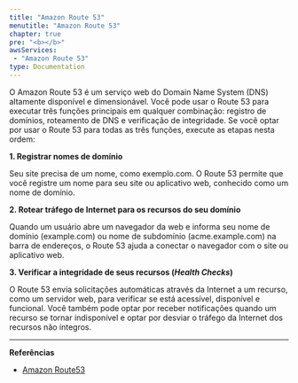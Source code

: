 ```yaml
---
title: "Amazon Route 53"
menutitle: "Amazon Route 53"
chapter: true
pre: "<b></b>"
awsServices:
 - "Amazon Route 53"
type: Documentation
---
```



O Amazon Route 53 é um serviço web do Domain Name System (DNS) altamente disponível e dimensionável. Você pode usar o Route 53 para executar três funções principais em qualquer combinação: registro de domínios, roteamento de DNS e verificação de integridade. Se você optar por usar o Route 53 para todas as três funções, execute as etapas nesta ordem:

**1. Registrar nomes de domínio**

Seu site precisa de um nome, como exemplo.com. O Route 53 permite que você registre um nome para seu site ou aplicativo web, conhecido como um nome de domínio.


**2. Rotear tráfego de Internet para os recursos do seu domínio**

Quando um usuário abre um navegador da web e informa seu nome de domínio (example.com) ou nome de subdomínio (acme.example.com) na barra de endereços, o Route 53 ajuda a conectar o navegador com o site ou aplicativo web.

**3. Verificar a integridade de seus recursos (*Health Checks*)**

O Route 53 envia solicitações automáticas através da Internet a um recurso, como um servidor web, para verificar se está acessível, disponível e funcional. Você também pode optar por receber notificações quando um recurso se tornar indisponível e optar por desviar o tráfego da Internet dos recursos não íntegros.


---
**Referências**
- [Amazon Route53](https://docs.aws.amazon.com/pt_br/Route53/latest/DeveloperGuide/Welcome.html)